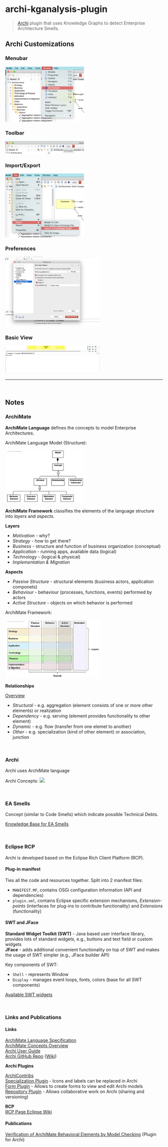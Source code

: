 # archi-kganalysis-plugin

>[Archi](https://www.archimatetool.com/) plugin that uses Knowledge Graphs to detect Enterprise Architecture Smells.


## Archi Customizations

### Menubar

<img src="./images/menubar.png" width="50%">

### Toolbar

<img src="./images/toolbar.png" width="50%">


### Import/Export

<img src="./images/export.png" width="50%">


### Preferences

<img src="./images/preferences.png" width="60%">


### Basic View

<img src="./images/basic-view.png" width="60%">


---
<br>

## Notes

### ArchiMate

**ArchiMate Language** defines the concepts to model Enterprise Architectures.

ArchiMate Language Model (Structure):

<img src="./images/archi-language.png" width="50%">

**ArchiMate Framework** classifies the elements of the language structure into *layers* and *aspects*.

**Layers**
- *Motivation* - why?
- *Strategy* - how to get there?
- *Business* - structure and function of business organization (conceptual)
- *Application* - running apps, available data (logical)
- *Technology* - (logical & physical)
- *Implementation & Migration*

**Aspects**
- *Passive Structure* - structural elements (business actors, application componets)
- *Behaviour* - behaviour (processes, functions, events) performed by actors
- *Active Structure* - objects on which behavior is performed

ArchiMate Framework:

<img src="./images/archi-framework.png" width="60%">


**Relationships**

[Overview](https://archimate.visual-paradigm.com/archimate-notation-part-8-relationships/)

- *Structural* - e.g. aggregation (element consists of one or more other elements) or realization
- *Dependency* - e.g. serving (element provides functionality to other element)
- *Dynamic* - e.g. flow (transfer from one elemet to another)
- *Other* - e.g. specialization (kind of other element) or association, junction



<br>

### Archi

Archi uses ArchiMate language

Archi Concepts:
<img src="https://www.archimatetool.com/wp-content/uploads/2018/11/ArchiMate-3.0-Notation-Overview-ArchiMate-standard-default-color-scheme.png" width="90%">

<br>

### EA Smells

Concept (similar to Code Smells) which indicate possible Technical Debts.

[Knowledge Base for EA Smells](https://swc-public.pages.rwth-aachen.de/smells/ea-smells/)




<br>

### Eclipse RCP

Archi is developed based on the Eclipse Rich Client Platform (RCP).  

#### Plug-in manifest
Ties all the code and resources together. Split into 2 manifest files:
- `MANIFEST.MF`, contains OSGi configuration information (API and dependencies)
- `plugin.xml`, contains Eclipse specific extension mechanisms, *Extension-points* (interfaces  for plug-ins  to  contribute  functionality) and *Extensions* (functionality)

#### SWT and JFace

**Standard Widget Toolkit (SWT)** - Java based user interface library, provides lots of standard widgets, e.g., buttons and text field or custom widgets  
**JFace** - adds additional convenient functionality on top of SWT and makes the usage of SWT simpler (e.g., JFace builder API)

Key components of SWT:
- `Shell` - represents Window
- `Display` - manages event loops, fonts, colors (base for all SWT components)

[Available SWT widgets](https://www.eclipse.org/swt/widgets/)

<br>

### Links and Publications 

#### Links

[ArchiMate Language Specification](https://pubs.opengroup.org/architecture/archimate31-doc/toc.html)  
[ArchiMate Concepts Overview](https://archimate.visual-paradigm.com/category/archimate-concepts/)  
[Archi User Guide](https://www.archimatetool.com/downloads/Archi%20User%20Guide.pdf)  
[Archi GitHub Repo](https://github.com/archimatetool/archi) ([Wiki](https://github.com/archimatetool/archi/wiki))

**Archi Plugins**

[ArchiContribs](http://archi-contribs.github.io/)  
[Specialization Plugin](https://github.com/archi-contribs/specialization-plugin) - Icons and labels can be replaced in Archi  
[Form Plugin](https://github.com/archi-contribs/form-plugin) - Allows to create forms to view and edit Archi models  
[Repository Plugin](https://github.com/archimatetool/archi-modelrepository-plugin) - Allows collaborative work on Archi (sharing and versioning)


**RCP**  
[RCP Page Eclipse Wiki](http://wiki.eclipse.org/Rich_Client_Platform)

#### Publications
[Verification of ArchiMate Behavioral
Elements by Model Checking](https://link.springer.com/content/pdf/10.1007/978-3-319-24369-6_11.pdf) (Plugin for Archi)

<br>